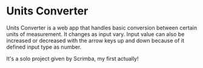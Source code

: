 # Units Converter
Units Converter is a web app that handles basic conversion between certain units of measurement. It changes as input vary. Input value can also be increased or decreased with the arrow keys up and down because of it defined input type as number.

It's a solo project given by Scrimba, my first actually!